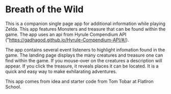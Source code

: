 # Breath of the Wild

This is a companion single page app for additional information while playing Zelda. This app features Monsters and treasure that can be found within the game.
The app uses an api from Hyrule Compendium API ("https://gadhagod.github.io/Hyrule-Compendium-API/#/).

The app contains several event listeners to highlight infomation found in the game. The landing page displays the many creatures and treasure one can find within the game. If you mouse-over on the creatures a description will appear. If you click the treasure, it reveals places it can be located. It is a quick and easy way to make exhilarating adventures.

This app comes from idea and starter code from Tom Tobar at FlatIron School.
